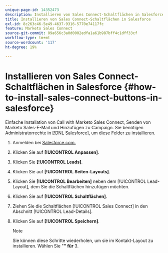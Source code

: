 ```yaml
---
unique-page-id: 14352473
description: Installieren von Sales Connect-Schaltflächen in Salesforce - Dokumentation zu Marketo - Produktdokumentation
title: Installieren von Sales Connect-Schaltflächen in Salesforce
exl-id: 8c263c46-5e49-4637-9316-5770e74117fc
feature: Marketo Sales Connect
source-git-commit: 09a656c3a0d0002edfa1a61b987bff4c1dff33cf
workflow-type: tm+mt
source-wordcount: '117'
ht-degree: 19%

---
```


# Installieren von Sales Connect-Schaltflächen in Salesforce {#how-to-install-sales-connect-buttons-in-salesforce}

Einfache Installation von Call with Marketo Sales Connect, Senden von Marketo Sales-E-Mail und Hinzufügen zu Campaign. Sie benötigen Administratorrechte in [!DNL Salesforce], um diese Felder zu installieren.

1. Anmelden bei [Salesforce.com.](https://salesforce.com)
1. Klicken Sie auf **[!UICONTROL Anpassen]**.
1. Klicken Sie **[!UICONTROL Leads]**.
1. Klicken Sie auf **[!UICONTROL Seiten-Layouts]**.
1. Klicken Sie **[!UICONTROL Bearbeiten]** neben dem [!UICONTROL Lead-Layout], dem Sie die Schaltflächen hinzufügen möchten.
1. Klicken Sie auf **[!UICONTROL Schaltflächen]**.
1. Ziehen Sie die Schaltflächen [!UICONTROL Sales Connect] in den Abschnitt [!UICONTROL Lead-Details].
1. Klicken Sie auf **[!UICONTROL Speichern]**.

   >[!NOTE]
   >
   >Sie können diese Schritte wiederholen, um sie im Kontakt-Layout zu installieren. Wählen Sie &quot;**&quot; für** 3.
